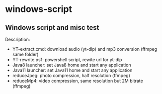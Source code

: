 # windows-script
## Windows script and misc test
Description:
* YT-extract.cmd: download audio (yt-dlp) and mp3 conversion (ffmpeg same folder)
* YT-rewrite.ps1: powershell script, rewite url for yt-dlp
* Java8 launcher: set Java8 home and start any application
* Java11 launcher: set Java11 home and start any application
* reduceJpeg: photo compression, half resolution (ffmpeg)
* reduceMp4: video compression, same resolution but 2M bitrate (ffmpeg)